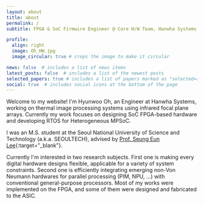 ```yaml
---
layout: about
title: about
permalink: /
subtitle: FPGA & SoC Firmwire Engineer @ Core H/W Team, Hanwha Systems, Pangyo, Korea.

profile:
  align: right
  image: Oh_HW.jpg
  image_circular: true # crops the image to make it circular

news: false  # includes a list of news items
latest_posts: false  # includes a list of the newest posts
selected_papers: true # includes a list of papers marked as "selected={true}"
social: true  # includes social icons at the bottom of the page
---
```


Welcome to my website!
I'm Hyunwoo Oh, an Engineer at Hanwha Systems, working on thermal image processing systems using infrared focal plane arrays. Currently my work focuses on designing SoC FPGA-based hardware and developing RTOS for Heterogeneous MPSoC.

I was an M.S. student at the Seoul National University of Science and Technology (a.k.a. SEOULTECH), advised by [Prof. Seung Eun Lee](https://soc.seoultech.ac.kr/Professor/Professor.html){:target="_blank"}.

Currently I'm interested in two research subjects.
First one is making every digital hardware designs flexible, applicable for a variety of system constraints. 
Second one is efficiently integrating emerging non-Von Neumann hardwares for parallel processing (PIM, NPU, ...) with conventional general-purpose processors.
Most of my works were implemented on the FPGA, and some of them were designed and fabricated to the ASIC.
